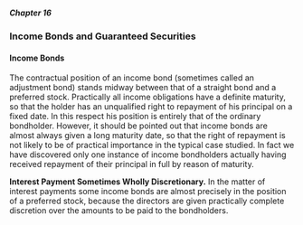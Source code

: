##### Chapter 16

### Income Bonds and Guaranteed Securities

#### Income Bonds

The contractual position of an income bond (sometimes called an adjustment bond) stands midway between that of a straight bond and a preferred stock. Practically all income obligations have a definite maturity, so that the holder has an unqualified right to repayment of his principal on a fixed date. In this respect his position is entirely that of the ordinary bondholder. However, it should be pointed out that income bonds are almost always given a long maturity date, so that the right of repayment is not likely to be of practical importance in the typical case studied. In fact we have discovered only one instance of income bondholders actually having received repayment of their principal in full by reason of maturity.

**Interest Payment Sometimes Wholly Discretionary.** In the matter of interest payments some income bonds are almost precisely in the position of a preferred stock, because the directors are given practically complete discretion over the amounts to be paid to the bondholders.
